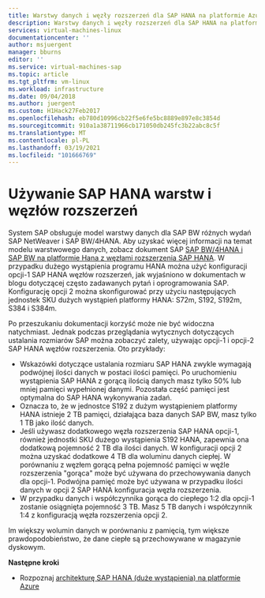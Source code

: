 ```yaml
---
title: Warstwy danych i węzły rozszerzeń dla SAP HANA na platformie Azure (duże wystąpienia) | Microsoft Docs
description: Warstwy danych i węzły rozszerzeń dla SAP HANA na platformie Azure (duże wystąpienia).
services: virtual-machines-linux
documentationcenter: ''
author: msjuergent
manager: bburns
editor: ''
ms.service: virtual-machines-sap
ms.topic: article
ms.tgt_pltfrm: vm-linux
ms.workload: infrastructure
ms.date: 09/04/2018
ms.author: juergent
ms.custom: H1Hack27Feb2017
ms.openlocfilehash: eb780d10996cb22f5e6fe5bc8889e897e8c3854d
ms.sourcegitcommit: 910a1a38711966cb171050db245fc3b22abc8c5f
ms.translationtype: MT
ms.contentlocale: pl-PL
ms.lasthandoff: 03/19/2021
ms.locfileid: "101666769"
---
```

# <a name="use-sap-hana-data-tiering-and-extension-nodes"></a>Używanie SAP HANA warstw i węzłów rozszerzeń

System SAP obsługuje model warstwy danych dla SAP BW różnych wydań SAP NetWeaver i SAP BW/4HANA. Aby uzyskać więcej informacji na temat modelu warstwowego danych, zobacz dokument SAP [SAP BW/4HANA i SAP BW na platformie Hana z węzłami rozszerzenia SAP HANA](https://www.sap.com/documents/2017/05/ac051285-bc7c-0010-82c7-eda71af511fa.html#).
W przypadku dużego wystąpienia programu HANA można użyć konfiguracji opcji-1 SAP HANA węzłów rozszerzeń, jak wyjaśniono w dokumentach w blogu dotyczącej często zadawanych pytań i oprogramowania SAP. Konfigurację opcji 2 można skonfigurować przy użyciu następujących jednostek SKU dużych wystąpień platformy HANA: S72m, S192, S192m, S384 i S384m. 

Po przeszukaniu dokumentacji korzyść może nie być widoczna natychmiast. Jednak podczas przeglądania wytycznych dotyczących ustalania rozmiarów SAP można zobaczyć zalety, używając opcji-1 i opcji-2 SAP HANA węzłów rozszerzenia. Oto przykłady:

- Wskazówki dotyczące ustalania rozmiaru SAP HANA zwykle wymagają podwójnej ilości danych w postaci ilości pamięci. Po uruchomieniu wystąpienia SAP HANA z gorącą ilością danych masz tylko 50% lub mniej pamięci wypełnionej danymi. Pozostała część pamięci jest optymalna do SAP HANA wykonywania zadań.
- Oznacza to, że w jednostce S192 z dużym wystąpieniem platformy HANA istnieje 2 TB pamięci, działająca baza danych SAP BW, masz tylko 1 TB jako ilość danych.
- Jeśli używasz dodatkowego węzła rozszerzenia SAP HANA opcji-1, również jednostki SKU dużego wystąpienia S192 HANA, zapewnia ona dodatkową pojemność 2 TB dla ilości danych. W konfiguracji opcji 2 można uzyskać dodatkowe 4 TB dla woluminu danych ciepłej. W porównaniu z węzłem gorącą pełna pojemność pamięci w węźle rozszerzenia "gorąca" może być używana do przechowywania danych dla opcji-1. Podwójna pamięć może być używana w przypadku ilości danych w opcji 2 SAP HANA konfiguracja węzła rozszerzenia.
- W przypadku danych i współczynnika gorąca do ciepłego 1:2 dla opcji-1 zostanie osiągnięta pojemność 3 TB. Masz 5 TB danych i współczynnik 1:4 z konfiguracją węzła rozszerzenia opcji 2.

Im większy wolumin danych w porównaniu z pamięcią, tym większe prawdopodobieństwo, że dane ciepłe są przechowywane w magazynie dyskowym.

**Następne kroki**
- Rozpoznaj [architekturę SAP HANA (duże wystąpienia) na platformie Azure](hana-architecture.md)